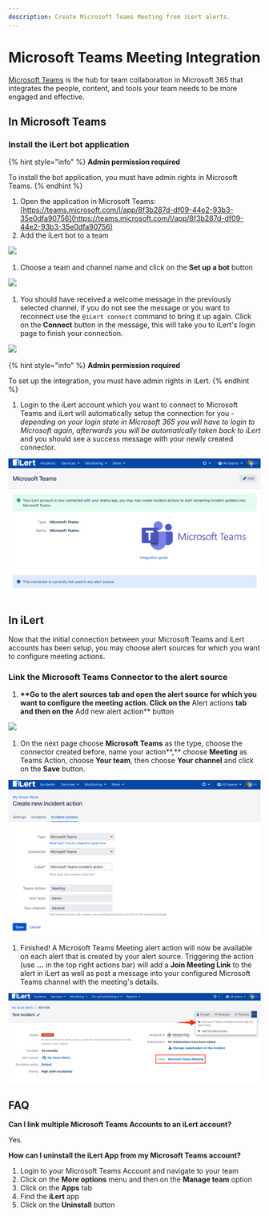 ```yaml
---
description: Create Microsoft Teams Meeting from iLert alerts.
---
```


# Microsoft Teams Meeting Integration

[Microsoft Teams](https://www.microsoft.com/en-ww/microsoft-teams/group-chat-software) is the hub for team collaboration in Microsoft 365 that integrates the people, content, and tools your team needs to be more engaged and effective.

## In Microsoft Teams <a href="#in-microsoft-teams" id="in-microsoft-teams"></a>

### Install the iLert bot application

{% hint style="info" %}
**Admin permission required**

To install the bot application, you must have admin rights in Microsoft Teams.
{% endhint %}

1. Open the application in Microsoft Teams: [https://teams.microsoft.com/l/app/8f3b287d-df09-44e2-93b3-35e0dfa90756](https://teams.microsoft.com/l/app/8f3b287d-df09-44e2-93b3-35e0dfa90756)
2. Add the iLert bot to a team

![](<../../.gitbook/assets/general\_\_demo\_\_\_\_microsoft\_teams (1).png>)

1. Choose a team and channel name and click on the **Set up a bot** button

![](<../../.gitbook/assets/general\_\_demo\_\_\_\_microsoft\_teams (2).png>)

1. You should have received a welcome message in the previously selected channel, if you do not see the message or you want to reconnect use the `@iLert connect` command  to bring it up again. Click on the **Connect** button in the message, this will take you to iLert's login page to finish your connection.

![](../../.gitbook/assets/general\_\_demo\_\_\_\_microsoft\_teams.png)

{% hint style="info" %}
**Admin permission required**

To set up the integration, you must have admin rights in iLert.
{% endhint %}

1. Login to the iLert account which you want to connect to Microsoft Teams and iLert will automatically setup the connection for you - _depending on your login state in Microsoft 365 you will have to login to Microsoft again, afterwards you will be automatically taken back to iLert_ and you should see a success message with your newly created connector.

![](<../../.gitbook/assets/ilert (98).png>)

## In iLert <a href="#in-ilert" id="in-ilert"></a>

Now that the initial connection between your Microsoft Teams and iLert accounts has been setup, you may choose alert sources for which you want to configure meeting actions.

### Link the Microsoft Teams Connector to the alert source

1. **\*\*Go to the alert sources tab and open the alert source for which you want to configure the meeting action. Click on the** Alert actions **tab and then on the** Add new alert action\*\* button

![](../../.gitbook/assets/screenshot\_16\_03\_21\_\_16\_04.png)

1. On the next page choose **Microsoft Teams** as the type, choose the connector created before, name your action**,** choose **Meeting** as Teams Action, choose **Your team**, then choose **Your channel** and click on the **Save** button.

![](<../../.gitbook/assets/ilert (99).png>)

1. Finished! A Microsoft Teams Meeting alert action will now be available on each alert that is created by your alert source. Triggering the action (use **...** in the top right actions bar) will add a **Join Meeting Link** to the alert in iLert as well as post a message into your configured Microsoft Teams channel with the meeting's details.

![](<../../.gitbook/assets/ilert (100).png>)

## FAQ <a href="#faq" id="faq"></a>

**Can I link multiple Microsoft Teams Accounts to an iLert account?**

Yes.

**How can I uninstall the iLert App from my Microsoft Teams account?**

1. Login to your Microsoft Teams Account and navigate to your team&#x20;
2. Click on the **More options** menu and then on the **Manage team** option
3. Click on the **Apps** tab
4. Find the **iLert** app
5. Click on the **Uninstall** button
